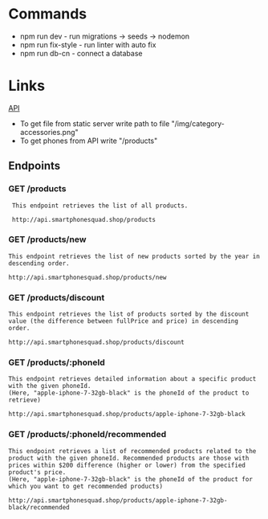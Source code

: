 # Commands

- npm run dev - run migrations -> seeds -> nodemon
- npm run fix-style - run linter with auto fix
- npm run db-cn - connect a database

# Links

[API](https://api.smartphonesquad.shop/products)

- To get file from static server write path to file "/img/category-accessories.png"
- To get phones from API write "/products"

## Endpoints

### GET /products
     This endpoint retrieves the list of all products.
     
     http://api.smartphonesquad.shop/products

### GET /products/new
    This endpoint retrieves the list of new products sorted by the year in descending order.
    
    http://api.smartphonesquad.shop/products/new

### GET /products/discount
    This endpoint retrieves the list of products sorted by the discount value (the difference between fullPrice and price) in descending order.
    
    http://api.smartphonesquad.shop/products/discount

### GET /products/:phoneId
    This endpoint retrieves detailed information about a specific product with the given phoneId.
    (Here, "apple-iphone-7-32gb-black" is the phoneId of the product to retrieve)
    
    http://api.smartphonesquad.shop/products/apple-iphone-7-32gb-black 

### GET /products/:phoneId/recommended

    This endpoint retrieves a list of recommended products related to the product with the given phoneId. Recommended products are those with prices within $200 difference (higher or lower) from the specified product's price.
    (Here, "apple-iphone-7-32gb-black" is the phoneId of the product for which you want to get recommended products)
    
    http://api.smartphonesquad.shop/products/apple-iphone-7-32gb-black/recommended 
